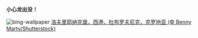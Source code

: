 
**小心龙出没！**

![bing-wallpaper](https://www.bing.com/th?id=OHR.DubrovnikHarbor_ZH-CN8590217905_1920x1080.jpg)
[洛夫里耶纳克堡，西港，杜布罗夫尼克，克罗地亚 (© Benny Marty/Shutterstock)](https://www.bing.com/search?q=%E5%85%8B%E7%BD%97%E5%9C%B0%E4%BA%9A%E6%9D%9C%E5%B8%83%E7%BD%97%E5%A4%AB%E5%B0%BC%E5%85%8B&amp;form=hpcapt&amp;mkt=zh-cn)
  